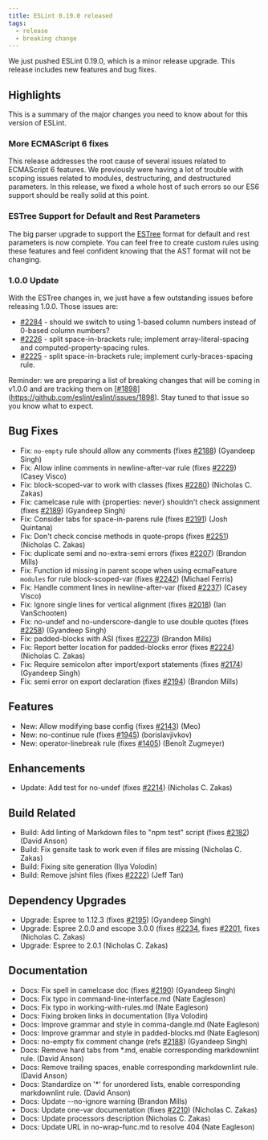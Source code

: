 ```yaml
---
title: ESLint 0.19.0 released
tags:
  - release
  - breaking change
---
```


We just pushed ESLint 0.19.0, which is a minor release upgrade. This release includes new features and bug fixes.

## Highlights

This is a summary of the major changes you need to know about for this version of ESLint.

### More ECMAScript 6 fixes

This release addresses the root cause of several issues related to ECMAScript 6 features. We previously were having a lot of trouble with scoping issues related to modules, destructuring, and destructured parameters. In this release, we fixed a whole host of such errors so our ES6 support should be really solid at this point.

### ESTree Support for Default and Rest Parameters

The big parser upgrade to support the [ESTree](https://github.com/estree/estree/blob/master/es6.md) format for default and rest parameters is now complete. You can feel free to create custom rules using these features and feel confident knowing that the AST format will not be changing.

### 1.0.0 Update

With the ESTree changes in, we just have a few outstanding issues before releasing 1.0.0. Those issues are:

* [#2284](https://github.com/eslint/eslint/issues/2284) - should we switch to using 1-based column numbers instead of 0-based column numbers?
* [#2226](https://github.com/eslint/eslint/issues/2226) - split space-in-brackets rule; implement array-literal-spacing and computed-property-spacing rules.
* [#2225](https://github.com/eslint/eslint/issues/2225) - split space-in-brackets rule; implement curly-braces-spacing rule.

Reminder: we are preparing a list of breaking changes that will be coming in v1.0.0 and are tracking them on [[#1898](https://github.com/eslint/eslint/issues/1898)](https://github.com/eslint/eslint/issues/1898). Stay tuned to that issue so you know what to expect.

## Bug Fixes

* Fix: `no-empty` rule should allow any comments (fixes [#2188](https://github.com/eslint/eslint/issues/2188)) (Gyandeep Singh)
* Fix: Allow inline comments in newline-after-var rule (fixes [#2229](https://github.com/eslint/eslint/issues/2229)) (Casey Visco)
* Fix: block-scoped-var to work with classes (fixes [#2280](https://github.com/eslint/eslint/issues/2280)) (Nicholas C. Zakas)
* Fix: camelcase rule with {properties: never} shouldn't check assignment (fixes [#2189](https://github.com/eslint/eslint/issues/2189)) (Gyandeep Singh)
* Fix: Consider tabs for space-in-parens rule (fixes [#2191](https://github.com/eslint/eslint/issues/2191)) (Josh Quintana)
* Fix: Don't check concise methods in quote-props (fixes [#2251](https://github.com/eslint/eslint/issues/2251)) (Nicholas C. Zakas)
* Fix: duplicate semi and no-extra-semi errors (fixes [#2207](https://github.com/eslint/eslint/issues/2207)) (Brandon Mills)
* Fix: Function id missing in parent scope when using ecmaFeature `modules` for rule block-scoped-var (fixes [#2242](https://github.com/eslint/eslint/issues/2242)) (Michael Ferris)
* Fix: Handle comment lines in newline-after-var (fixed [#2237](https://github.com/eslint/eslint/issues/2237)) (Casey Visco)
* Fix: Ignore single lines for vertical alignment (fixes [#2018](https://github.com/eslint/eslint/issues/2018)) (Ian VanSchooten)
* Fix: no-undef and no-underscore-dangle to use double quotes (fixes [#2258](https://github.com/eslint/eslint/issues/2258)) (Gyandeep Singh)
* Fix: padded-blocks with ASI (fixes [#2273](https://github.com/eslint/eslint/issues/2273)) (Brandon Mills)
* Fix: Report better location for padded-blocks error (fixes [#2224](https://github.com/eslint/eslint/issues/2224)) (Nicholas C. Zakas)
* Fix: Require semicolon after import/export statements (fixes [#2174](https://github.com/eslint/eslint/issues/2174)) (Gyandeep Singh)
* Fix: semi error on export declaration (fixes [#2194](https://github.com/eslint/eslint/issues/2194)) (Brandon Mills)

## Features

* New: Allow modifying base config (fixes [#2143](https://github.com/eslint/eslint/issues/2143)) (Meo)
* New: no-continue rule (fixes [#1945](https://github.com/eslint/eslint/issues/1945)) (borislavjivkov)
* New: operator-linebreak rule (fixes [#1405](https://github.com/eslint/eslint/issues/1405)) (Benoît Zugmeyer)

## Enhancements

* Update: Add test for no-undef (fixes [#2214](https://github.com/eslint/eslint/issues/2214)) (Nicholas C. Zakas)

## Build Related

* Build: Add linting of Markdown files to "npm test" script (fixes [#2182](https://github.com/eslint/eslint/issues/2182)) (David Anson)
* Build: Fix gensite task to work even if files are missing (Nicholas C. Zakas)
* Build: Fixing site generation (Ilya Volodin)
* Build: Remove jshint files (fixes [#2222](https://github.com/eslint/eslint/issues/2222)) (Jeff Tan)

## Dependency Upgrades

* Upgrade: Espree to 1.12.3 (fixes [#2195](https://github.com/eslint/eslint/issues/2195)) (Gyandeep Singh)
* Upgrade: Espree 2.0.0 and escope 3.0.0 (fixes [#2234](https://github.com/eslint/eslint/issues/2234), fixes [#2201](https://github.com/eslint/eslint/issues/2201), fixes (Nicholas C. Zakas)
* Upgrade: Espree to 2.0.1 (Nicholas C. Zakas)

## Documentation

* Docs: Fix spell in camelcase doc (fixes [#2190](https://github.com/eslint/eslint/issues/2190)) (Gyandeep Singh)
* Docs: Fix typo in command-line-interface.md (Nate Eagleson)
* Docs: Fix typo in working-with-rules.md (Nate Eagleson)
* Docs: Fixing broken links in documentation (Ilya Volodin)
* Docs: Improve grammar and style in comma-dangle.md (Nate Eagleson)
* Docs: Improve grammar and style in padded-blocks.md (Nate Eagleson)
* Docs: no-empty fix comment change (refs [#2188](https://github.com/eslint/eslint/issues/2188)) (Gyandeep Singh)
* Docs: Remove hard tabs from *.md, enable corresponding markdownlint rule. (David Anson)
* Docs: Remove trailing spaces, enable corresponding markdownlint rule. (David Anson)
* Docs: Standardize on '*' for unordered lists, enable corresponding markdownlint rule. (David Anson)
* Docs: Update --no-ignore warning (Brandon Mills)
* Docs: Update one-var documentation (fixes [#2210](https://github.com/eslint/eslint/issues/2210)) (Nicholas C. Zakas)
* Docs: Update processors description (Nicholas C. Zakas)
* Docs: Update URL in no-wrap-func.md to resolve 404 (Nate Eagleson)
